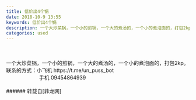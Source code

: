 ```yaml
---
title: 低价出4个锅
date: 2018-10-9 13:55
keywords: 低价出4个锅
description: 一个大炒菜锅，一个小的煎锅，一个大的煮汤的，一个小的煮泡面的，打包2kp。联系的方式：小飞机 https://t.me/un_puss_bot                       手机 09454864939
categories: used
---
```

<td class="t_f" id="postmessage_1980871">

<br/>
<br/>
一个大炒菜锅，一个小的煎锅，一个大的煮汤的，一个小的煮泡面的，打包2kp。联系的方式：小飞机 https://t.me/un_puss_bot<br/>
                       手机 09454864939<br/>
<br/>
</td>
###### 转载自[菲龙网]